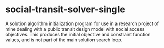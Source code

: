 # social-transit-solver-single

A solution algorithm initialization program for use in a research project of mine dealing with a public transit design model with social access objectives. This produces the initial objective and constraint function values, and is not part of the main solution search loop.
